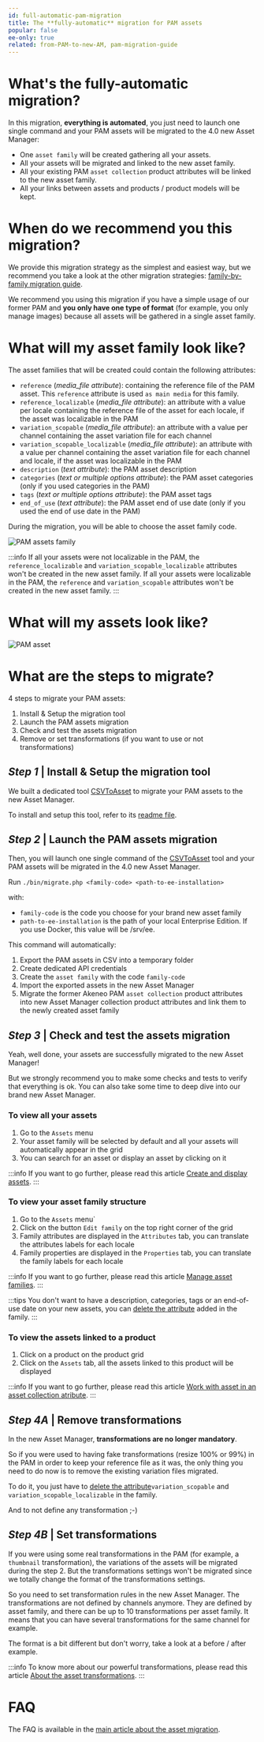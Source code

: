 ```yaml
---
id: full-automatic-pam-migration
title: The **fully-automatic** migration for PAM assets
popular: false
ee-only: true
related: from-PAM-to-new-AM, pam-migration-guide
---
```


# What's the fully-automatic migration?
In this migration, **everything is automated**, you just need to launch one single command and your PAM assets will be migrated to the 4.0 new Asset Manager:
- One `asset family` will be created gathering all your assets.
- All your assets will be migrated and linked to the new asset family.
- All your existing PAM `asset collection` product attributes will be linked to the new asset family.
- All your links between assets and products / product models will be kept.

# When do we recommend you this migration?
We provide this migration strategy as the simplest and easiest way, but we recommend you take a look at the other migration strategies: [family-by-family migration guide](family-by-family-pam-migration.html).

We recommend you using this migration if you have a simple usage of our former PAM and **you only have one type of format** (for example, you only manage images) because all assets will be gathered in a single asset family.

# What will my asset family look like?
The asset families that will be created could contain the following attributes:
- `reference` (*media_file attribute*): containing the reference file of the PAM asset. This `reference` attribute is used `as main media` for this family.
- `reference_localizable` (*media_file attribute*): an attribute with a value per locale containing the reference file of the asset for each locale, if the asset was localizable in the PAM
- `variation_scopable` (*media_file attribute*): an attribute with a value per channel containing the asset variation file for each channel
- `variation_scopable_localizable` (*media_file attribute*): an attribute with a value per channel containing the asset variation file for each channel and locale, if the asset was localizable in the PAM
- `description` (*text attribute*): the PAM asset description
- `categories` (*text or multiple options attribute*): the PAM asset categories (only if you used categories in the PAM)
- `tags` (*text or multiple options attribute*): the PAM asset tags
- `end_of_use` (*text attribute*): the PAM asset end of use date (only if you used the end of use date in the PAM)

During the migration, you will be able to choose the asset family code.

![PAM assets family](pam-assets-family.png)

:::info
If all your assets were not localizable in the PAM, the `reference_localizable` and `variation_scopable_localizable` attributes won't be created in the new asset family.
If all your assets were localizable in the PAM, the `reference` and `variation_scopable` attributes won't be created in the new asset family.
:::

# What will my assets look like?

![PAM asset](pam-asset.png)

# What are the steps to migrate?
4 steps to migrate your PAM assets:
1. Install & Setup the migration tool
1. Launch the PAM assets migration
1. Check and test the assets migration
1. Remove or set transformations (if you want to use or not transformations)

## _Step 1_ | Install & Setup the migration tool
We built a dedicated tool [CSVToAsset](https://github.com/akeneo/CsvToAsset) to migrate your PAM assets to the new Asset Manager.

To install and setup this tool, refer to its [readme file](https://github.com/akeneo/CsvToAsset/blob/master/README.md).

## _Step 2_ | Launch the PAM assets migration
Then, you will launch one single command of the [CSVToAsset](https://github.com/akeneo/CsvToAsset) tool and your PAM assets will be migrated in the 4.0 new Asset Manager.

Run `./bin/migrate.php <family-code> <path-to-ee-installation>`

with:
- `family-code` is the code you choose for your brand new asset family
- `path-to-ee-installation` is the path of your local Enterprise Edition. If you use Docker, this value will be /srv/ee.

This command will automatically:
1. Export the PAM assets in CSV into a temporary folder
1. Create dedicated API credentials
1. Create the `asset family` with the code `family-code`
1. Import the exported assets in the new Asset Manager
1. Migrate the former Akeneo PAM `asset collection` product attributes into new Asset Manager collection product attributes and link them to the newly created asset family

## _Step 3_ | Check and test the assets migration
Yeah, well done, your assets are successfully migrated to the new Asset Manager!

But we strongly recommend you to make some checks and tests to verify that everything is ok. You can also take some time to deep dive into our brand new Asset Manager.

### To view all your assets
1. Go to the `Assets` menu
1. Your asset family will be selected by default and all your assets will automatically appear in the grid
1. You can search for an asset or display an asset by clicking on it

:::info
If you want to go further, please read this article [Create and display assets](create-and-display-assets.html).
:::

### To view your asset family structure
1. Go to the `Assets` menu`
1. Click on the button `Edit family` on the top right corner of the grid
1. Family attributes are displayed in the `Attributes` tab, you can translate the attributes labels for each locale
1. Family properties are displayed in the `Properties` tab, you can translate the family labels for each locale

:::info
If you want to go further, please read this article [Manage asset families](manage-asset-families.html).
:::

:::tips
You don't want to have a description, categories, tags or an end-of-use date on your new assets, you can [delete the attribute](manage-asset-families.html#delete-an-attribute) added in the family.
:::

### To view the assets linked to a product
1. Click on a product on the product grid
1. Click on the `Assets` tab, all the assets linked to this product will be displayed

:::info
If you want to go further, please read this article [Work with asset in an asset collection atribute](work-with-assets-in-an-asset-collection-attribute-ee-only.html).
:::

## _Step 4A_ | Remove transformations
In the new Asset Manager, **transformations are no longer mandatory**.

So if you were used to having fake transformations (resize 100% or 99%) in the PAM in order to keep your reference file as it was, the only thing you need to do now is to remove the existing variation files migrated.

To do it, you just have to [delete the attribute](manage-asset-families.html#delete-an-attribute)`variation_scopable` and `variation_scopable_localizable` in the family.

And to not define any transformation ;-)

## _Step 4B_ | Set transformations
If you were using some real transformations in the PAM (for example, a `thumbnail` transformation), the variations of the assets will be migrated during the step 2.
But the transformations settings won't be migrated since we totally change the format of the transformations settings.

So you need to set transformation rules in the new Asset Manager.
The transformations are not defined by channels anymore.  They are defined by asset family, and there can be up to 10 transformations per asset family. It means that you can have several transformations for the same channel for example.

The format is a bit different but don't worry, take a look at a before / after example.
<!-- TODO -->

:::info
To know more about our powerful transformations, please read this article [About the asset transformations](assets-transformation.html).
:::

# FAQ
The FAQ is available in the [main article about the asset migration](pam-migration-guide.html#FAQ).
